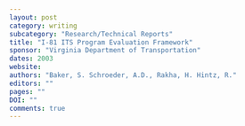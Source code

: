 ```yaml
---
layout: post
category: writing
subcategory: "Research/Technical Reports"
title: "I-81 ITS Program Evaluation Framework"
sponsor: "Virginia Department of Transportation"
dates: 2003
website:
authors: "Baker, S. Schroeder, A.D., Rakha, H. Hintz, R."
editors: ""
pages: ""
DOI: ""
comments: true
---
```


